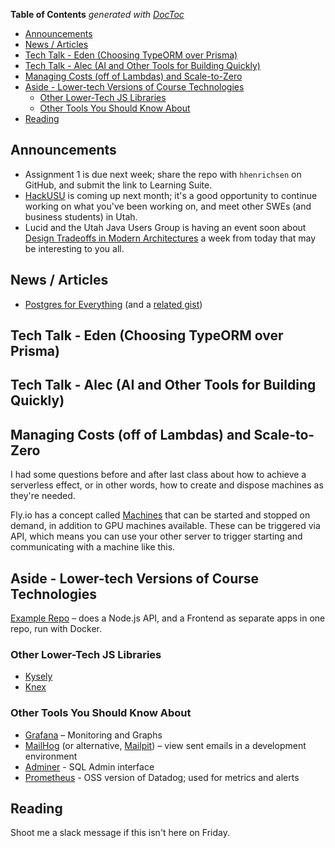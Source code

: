 <!-- START doctoc generated TOC please keep comment here to allow auto update -->
<!-- DON'T EDIT THIS SECTION, INSTEAD RE-RUN doctoc TO UPDATE -->
**Table of Contents**  *generated with [DocToc](https://github.com/thlorenz/doctoc)*

- [Announcements](#announcements)
- [News / Articles](#news--articles)
- [Tech Talk - Eden (Choosing TypeORM over Prisma)](#tech-talk---eden-choosing-typeorm-over-prisma)
- [Tech Talk - Alec (AI and Other Tools for Building Quickly)](#tech-talk---alec-ai-and-other-tools-for-building-quickly)
- [Managing Costs (off of Lambdas) and Scale-to-Zero](#managing-costs-off-of-lambdas-and-scale-to-zero)
- [Aside - Lower-tech Versions of Course Technologies](#aside---lower-tech-versions-of-course-technologies)
  - [Other Lower-Tech JS Libraries](#other-lower-tech-js-libraries)
  - [Other Tools You Should Know About](#other-tools-you-should-know-about)
- [Reading](#reading)

<!-- END doctoc generated TOC please keep comment here to allow auto update -->

## Announcements

- Assignment 1 is due next week; share the repo with `hhenrichsen` on GitHub,
  and submit the link to Learning Suite.
- [HackUSU](https://www.hackusu.com/) is coming up next month; it's a good
  opportunity to continue working on what you've been working on, and meet other
  SWEs (and business students) in Utah.
- Lucid and the Utah Java Users Group is having an event soon about
  [Design Tradeoffs in Modern Architectures](https://www.meetup.com/utah-java-users-group/events/296259318/)
  a week from today that may be interesting to you all.

## News / Articles

- [Postgres for Everything](https://www.amazingcto.com/postgres-for-everything/)
  (and a
  [related gist](https://gist.github.com/cpursley/c8fb81fe8a7e5df038158bdfe0f06dbb))

## Tech Talk - Eden (Choosing TypeORM over Prisma)

## Tech Talk - Alec (AI and Other Tools for Building Quickly)

## Managing Costs (off of Lambdas) and Scale-to-Zero

I had some questions before and after last class about how to achieve a
serverless effect, or in other words, how to create and dispose machines as
they're needed.

Fly.io has a concept called [Machines](https://fly.io/docs/machines/) that can
be started and stopped on demand, in addition to GPU machines available. These
can be triggered via API, which means you can use your other server to trigger
starting and communicating with a machine like this.

## Aside - Lower-tech Versions of Course Technologies

[Example Repo](https://github.com/hhenrichsen/docker-node-api-example) – does a
Node.js API, and a Frontend as separate apps in one repo, run with Docker.

### Other Lower-Tech JS Libraries

- [Kysely](https://kysely.dev/)
- [Knex](https://knexjs.org/)

### Other Tools You Should Know About

- [Grafana](https://grafana.com/) – Monitoring and Graphs
- [MailHog](https://github.com/mailhog/MailHog) (or alternative,
  [Mailpit](https://github.com/axllent/mailpit)) – view sent emails in a
  development environment
- [Adminer](https://www.adminer.org/) - SQL Admin interface
- [Prometheus](https://prometheus.io/) - OSS version of Datadog; used for
  metrics and alerts

## Reading

Shoot me a slack message if this isn't here on Friday.
